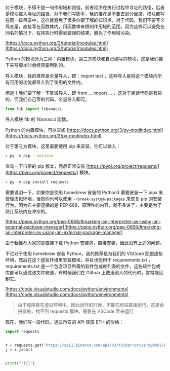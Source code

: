对于模块，不得不提一句作用域和路径，前者程序在执行过程中寻址的路径，后者是模块载入寻址的路径，对于我们写脚本，我的推荐是不要去划分目录，模块都写在同一级目录中，这样就避免了很多你要了解的知识点，对于代码，我们不要写全局变量，直接写在函数体内，用函数体来限制作用域的范围，因为这样可以避免在同名的情况下，程序执行时得到错误的结果，避免了作用域污染。

[https://docs.python.org/3/tutorial/modules.html](https://docs.python.org/3/tutorial/modules.html)

Python 的模块分为三种：内置模块，第三方模块和自己编写的模块，这是我们接下来写脚本时会经常要用到的。

导入模块，我的推荐是全量导入，即：import test ，这种导入是将这个模块内所有可用的功能都导入到了使用的文件内。

但是！我们要了解一下区域导入，即 from ... import ... ，这对于阅读代码是有易的，但我们自己写的代码，全量导入即可。

```python
from fib import fibonacci
```
导入模块 fib 的 fibonacci 函数。

Python 的内置模块，可以查阅 [https://docs.python.org/3/py-modindex.html](https://docs.python.org/3/py-modindex.html)

对于第三方模块，这里需要使用 pip 来安装，你可以输入：

```bash
> py -m pip --version
```

查询一下自带的 pip 版本，然后正常安装 [https://pypi.org/project/requests/](https://pypi.org/project/requests/) 模块。

```bash
> py -m pip install requests
```

需要说明一下，如果你是使用 homebrew 安装的 Python3 需要安装一下 pipx 来管理虚拟环境，当然你也可以使用 `--break-system-packages` 来恢复 pip 的安装行为，因为它主要遵循的是 PEP 668，原理性的内容，就不多讲了，主要是为了防止系统内在冲突的。

[https://peps.python.org/pep-0668/#marking-an-interpreter-as-using-an-external-package-manager](https://peps.python.org/pep-0668/#marking-an-interpreter-as-using-an-external-package-manager)

由于我推荐大家的是直接下载 Python 安装包，直接安装，因此没有上述的问题。

不过对于使用 homebrew 安装 Python，我的推荐是为我们的 VSCode 配置虚拟环境，然后在这个虚拟环境里安装模块，并且也能用于 requirements.txt ，requirements.txt 是一个包含项目所需的软件包或库列表的文件，这些软件包或库都可以通过该文件安装，有时候我们在 Github 上使用别人的代码时，常常能见到它。

[https://code.visualstudio.com/docs/python/environments](https://code.visualstudio.com/docs/python/environments)

> 由于程序是在虚拟环境中，因此运行的时候，不能在终端直接运行，这是会报错的，找不到 requests 模块，需要在 VSCode 里来运行

现在，我们写一段代码，通过币安的 API 获取 ETH 的价格：

```python
import requests


r = requests.get('https://api1.binance.com/api/v3/ticker/price?symbol=ETHUSDT')
j = r.json()


print(f'{j}')
```